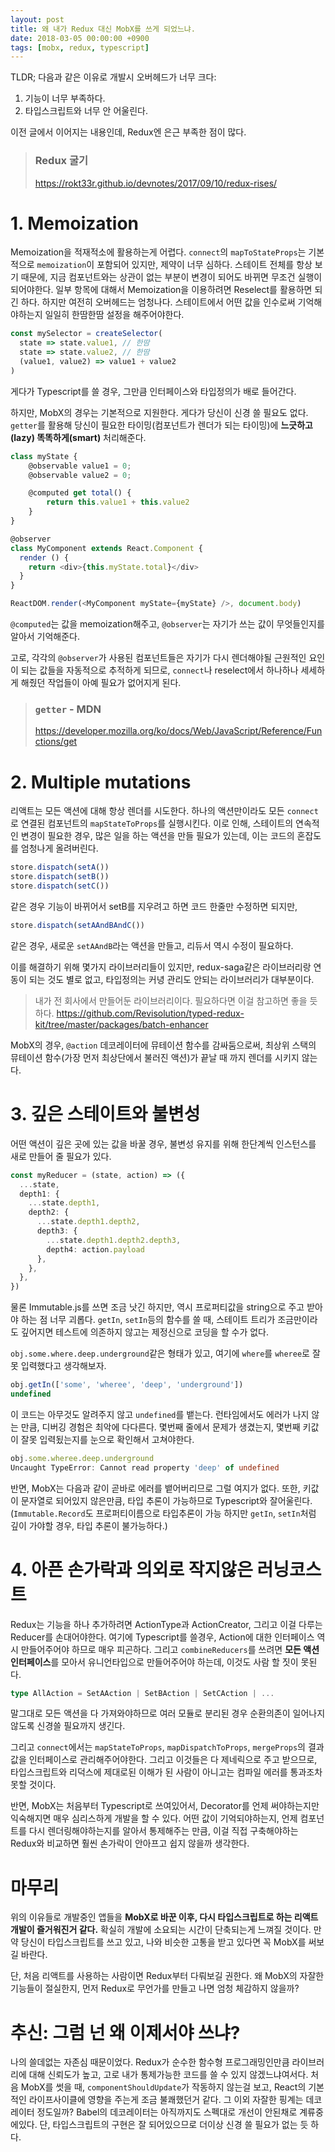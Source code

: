 ```yaml
---
layout: post
title: 왜 내가 Redux 대신 MobX를 쓰게 되었느냐.
date: 2018-03-05 00:00:00 +0900
tags: [mobx, redux, typescript]
---
```


TLDR; 다음과 같은 이유로 개발시 오버헤드가 너무 크다:

1. 기능이 너무 부족하다.
2. 타입스크립트와 너무 안 어울린다.

이전 글에서 이어지는 내용인데, Redux엔 은근 부족한 점이 많다.
> ### Redux 굴기
>
> https://rokt33r.github.io/devnotes/2017/09/10/redux-rises/

# 1. Memoization

Memoization을 적재적소에 활용하는게 어렵다.
`connect`의 `mapToStateProps`는 기본적으로 `memoization`이 포함되어 있지만, 제약이 너무 심하다.
스테이트 전체를 항상 보기 때문에, 지금 컴포넌트와는 상관이 없는 부분이 변경이 되어도 바뀌면 무조건 실행이 되어야한다.
일부 항목에 대해서 Memoization을 이용하려면 Reselect를 활용하면 되긴 하다. 하지만 여전히 오버헤드는 엄청나다. 스테이트에서 어떤 값을 인수로써 기억해야하는지 일일히 한땀한땀 설정을 해주어야한다.

```ts
const mySelector = createSelector(
  state => state.value1, // 한땀
  state => state.value2, // 한땀
  (value1, value2) => value1 + value2
)
```
게다가 Typescript를 쓸 경우, 그만큼 인터페이스와 타입정의가 배로 들어간다.

하지만, MobX의 경우는 기본적으로 지원한다. 게다가 당신이 신경 쓸 필요도 없다. `getter`를 활용해 당신이 필요한 타이밍(컴포넌트가 렌더가 되는 타이밍)에 **느긋하고(lazy) 똑똑하게(smart)** 처리해준다.

```ts
class myState {
    @observable value1 = 0;
    @observable value2 = 0;

    @computed get total() {
        return this.value1 + this.value2
    }
}

@observer
class MyComponent extends React.Component {
  render () {
    return <div>{this.myState.total}</div>
  }
}

ReactDOM.render(<MyComponent myState={myState} />, document.body)
```

`@computed`는 값을 memoization해주고,
`@observer`는 자기가 쓰는 값이 무엇들인지를 알아서 기억해준다.

고로, 각각의 `@observer`가 사용된 컴포넌트들은 자기가 다시 렌더해야될 근원적인 요인이 되는 값들을 자동적으로 추적하게 되므로, `connect`나 reselect에서 하나하나 세세하게 해줬던 작업들이 아예 필요가 없어지게 된다.

> ### `getter` - MDN
>
> https://developer.mozilla.org/ko/docs/Web/JavaScript/Reference/Functions/get

# 2. Multiple mutations

리액트는 모든 액션에 대해 항상 렌더를 시도한다. 하나의 액션만이라도 모든 `connect`로 연결된 컴포넌트의 `mapStateToProps`를 실행시킨다. 이로 인해, 스테이트의 연속적인 변경이 필요한 경우, 많은 일을 하는 액션을 만들 필요가 있는데, 이는 코드의 혼잡도를 엄청나게 올려버린다.

```ts
store.dispatch(setA())
store.dispatch(setB())
store.dispatch(setC())
```
같은 경우 기능이 바뀌어서 setB를 지우려고 하면 코드 한줄만 수정하면 되지만,

```ts
store.dispatch(setAAndBAndC())
```
같은 경우, 새로운 `setAAndB`라는 액션을 만들고, 리듀서 역시 수정이 필요하다.

이를 해결하기 위해 몇가지 라이브러리들이 있지만, redux-saga같은 라이브러리랑 연동이 되는 것도 별로 없고, 타입정의는 커녕 관리도 안되는 라이브러리가 대부분이다.

> 내가 전 회사에서 만들어둔 라이브러리이다. 필요하다면 이걸 참고하면 좋을 듯 하다. https://github.com/Revisolution/typed-redux-kit/tree/master/packages/batch-enhancer

MobX의 경우, `@action` 데코레이터에 뮤테이션 함수를 감싸둠으로써, 최상위 스택의 뮤테이션 함수(가장 먼저 최상단에서 불러진 액션)가 끝날 때 까지 렌더를 시키지 않는다.

# 3. 깊은 스테이트와 불변성

어떤 액션이 깊은 곳에 있는 값을 바꿀 경우, 불변성 유지를 위해 한단계씩 인스턴스를 새로 만들어 줄 필요가 있다.
```ts
const myReducer = (state, action) => ({
  ...state,
  depth1: {
    ...state.depth1,
    depth2: {
      ...state.depth1.depth2,
      depth3: {
        ...state.depth1.depth2.depth3,
        depth4: action.payload
      },
    },
  },
})
```

물론 Immutable.js를 쓰면 조금 낫긴 하지만, 역시 프로퍼티값을 string으로 주고 받아야 하는 점 너무 괴롭다.
`getIn`, `setIn`등의 함수를 쓸 때, 스테이트 트리가 조금만이라도 깊어지면 테스트에 의존하지 않고는 제정신으로 코딩을 할 수가 없다.

`obj.some.where.deep.underground`같은 형태가 있고,
여기에 `where`를 `wheree`로 잘못 입력했다고 생각해보자.
```ts
obj.getIn(['some', 'wheree', 'deep', 'underground'])
undefined
```
이 코드는 아무것도 알려주지 않고 `undefined`를 뱉는다. 런타임에서도 에러가 나지 않는 만큼, 디버깅 경험은 최악에 다다른다. 몇번째 줄에서 문제가 생겼는지, 몇번째 키값이 잘못 입력됬는지를 눈으로 확인해서 고쳐야한다.

```ts
obj.some.wheree.deep.underground
Uncaught TypeError: Cannot read property 'deep' of undefined
```

반면, MobX는 다음과 같이 곧바로 에러를 뱉어버리므로 그럴 여지가 없다. 또한, 키값이 문자열로 되어있지 않은만큼, 타입 추론이 가능하므로 Typescript와 잘어울린다. (`Immutable.Record`도 프로퍼티이름으로 타입추론이 가능 하지만 `getIn`, `setIn`처럼 깊이 가야할 경우, 타입 추론이 불가능하다.)

# 4. 아픈 손가락과 의외로 작지않은 러닝코스트

Redux는 기능을 하나 추가하려면 ActionType과 ActionCreator, 그리고 이걸 다루는 Reducer를 손대어야한다. 여기에 Typescript를 쓸경우, Action에 대한 인터페이스 역시 만들어주어야 하므로 매우 피곤하다.
그리고 `combineReducers`를 쓰려면 **모든 액션 인터페이스**를 모아서 유니언타입으로 만들어주어야 하는데, 이것도 사람 할 짓이 못된다.

```ts
type AllAction = SetAAction | SetBAction | SetCAction | ...
```
말그대로 모든 액션을 다 가져와야하므로 여러 모듈로 분리된 경우 순환의존이 일어나지 않도록 신경쓸 필요까지 생긴다.

그리고 `connect`에서는 `mapStateToProps`, `mapDispatchToProps`, `mergeProps`의 결과값을 인터페이스로 관리해주어야한다. 그리고 이것들은 다 제네릭으로 주고 받으므로, 타입스크립트와 리덕스에 제대로된 이해가 된 사람이 아니고는 컴파일 에러를 통과조차 못할 것이다.

반면, MobX는 처음부터 Typescript로 쓰여있어서, Decorator를 언제 써야하는지만 익숙해지면 매우 심리스하게 개발을 할 수 있다. 어떤 값이 기억되야하는지, 언제 컴포넌트를 다시 렌더링해야하는지를 알아서 통제해주는 만큼, 이걸 직접 구축해야하는 Redux와 비교하면 훨씬 손가락이 안아프고 쉽지 않을까 생각한다.


# 마무리

위의 이유들로 개발중인 앱들을 **MobX로 바꾼 이후, 다시 타입스크립트로 하는 리액트 개발이 즐거워진거 같다.** 확실히 개발에 소요되는 시간이 단축되는게 느껴질 것이다. 만약 당신이 타입스크립트를 쓰고 있고, 나와 비슷한 고통을 받고 있다면 꼭 MobX를 써보길 바란다.

단, 처음 리액트를 사용하는 사람이면 Redux부터 다뤄보길 권한다. 왜 MobX의 자잘한 기능들이 절실한지, 먼저 Redux로 무언가를 만들고 나면 엄청 체감하지 않을까?

# 추신: 그럼 넌 왜 이제서야 쓰냐?

나의 쓸데없는 자존심 때문이었다. Redux가 순수한 함수형 프로그래밍인만큼 라이브러리에 대해 신뢰도가 높고, 고로 내가 통제가능한 코드를 쓸 수 있지 않겠느냐여서다. 처음 MobX를 썻을 때, `componentShouldUpdate`가 작동하지 않는걸 보고, React의 기본적인 라이프사이클에 영향을 주는게 조금 불쾌했던거 같다.
그 이외 자잘한 핑계는 데코레이터 정도일까? Babel의 데코레이터는 아직까지도 스펙대로 개선이 안된채로 계류중에있다. 단, 타입스크립트의 구현은 잘 되어있으므로 더이상 신경 쓸 필요가 없는 듯 하다.
